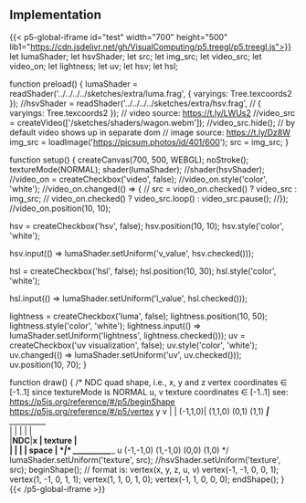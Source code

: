 ## Implementation


{{< p5-global-iframe id="test" width="700" height="500" lib1="https://cdn.jsdelivr.net/gh/VisualComputing/p5.treegl/p5.treegl.js">}}
let lumaShader;
let hsvShader;
let src;
let img_src;
let video_src;
let video_on;
let lightness;
let uv;
let hsv;
let hsl;

function preload() {
  lumaShader = readShader('../../../../sketches/extra/luma.frag',
    { varyings: Tree.texcoords2 });
  //hsvShader = readShader('../../../../sketches/extra/hsv.frag',
  //  { varyings: Tree.texcoords2 });
  // video source: https://t.ly/LWUs2
  //video_src = createVideo(['/sketches/shaders/wagon.webm']);
  //video_src.hide(); // by default video shows up in separate dom
  // image source: https://t.ly/Dz8W
  img_src = loadImage('https://picsum.photos/id/401/600');
  src = img_src;
}

function setup() {
  createCanvas(700, 500, WEBGL);
  noStroke();
  textureMode(NORMAL);
  shader(lumaShader);
  //shader(hsvShader);
  //video_on = createCheckbox('video', false);
  //video_on.style('color', 'white');
  //video_on.changed(() => {
  //  src = video_on.checked() ? video_src : img_src;
  //  video_on.checked() ? video_src.loop() : video_src.pause();
  //});
  //video_on.position(10, 10);
  
  hsv = createCheckbox('hsv', false);
  hsv.position(10, 10);
  hsv.style('color', 'white');

  hsv.input(() => lumaShader.setUniform('v_value', hsv.checked()));

  hsl = createCheckbox('hsl', false);
  hsl.position(10, 30);
  hsl.style('color', 'white');
  
  hsl.input(() => lumaShader.setUniform('l_value', hsl.checked()));
  
  lightness = createCheckbox('luma', false);
  lightness.position(10, 50);
  lightness.style('color', 'white');
  lightness.input(() => lumaShader.setUniform('lightness', lightness.checked()));
  uv = createCheckbox('uv visualization', false);
  uv.style('color', 'white');
  uv.changed(() => lumaShader.setUniform('uv', uv.checked()));
  uv.position(10, 70);
}

function draw() {
  /*
  NDC quad shape, i.e., x, y and z vertex coordinates ∈ [-1..1]
  since textureMode is NORMAL u, v texture coordinates ∈ [-1..1]
  see: https://p5js.org/reference/#/p5/beginShape
       https://p5js.org/reference/#/p5/vertex
          y                  v
          |                  |
  (-1,1,0)|   (1,1,0)        (0,1)     (1,1)
    *_____|_____*            *__________*   
    |     |     |            |          |        
    |____NDC____|__x         | texture  |        
    |     |     |            |  space   |
    *_____|_____*            *__________*___ u
  (-1,-1,0)   (1,-1,0)       (0,0)    (1,0) 
  */
  lumaShader.setUniform('texture', src);
  //hsvShader.setUniform('texture', src);
  beginShape();
  // format is: vertex(x, y, z, u, v)
  vertex(-1, -1, 0, 0, 1);
  vertex(1, -1, 0, 1, 1);
  vertex(1, 1, 0, 1, 0);
  vertex(-1, 1, 0, 0, 0);
  endShape();
}
{{< /p5-global-iframe >}}
